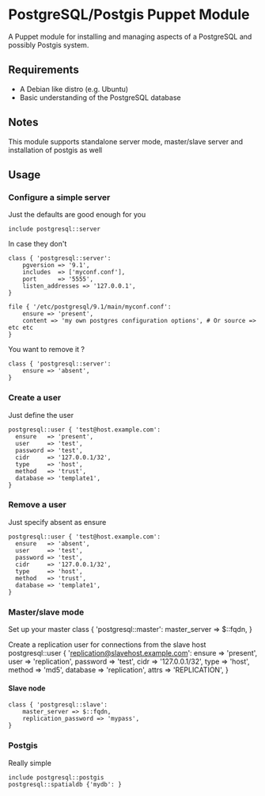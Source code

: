 # PostgreSQL/Postgis Puppet Module #

A Puppet module for installing and managing aspects of a PostgreSQL and possibly Postgis system.

## Requirements ##
- A Debian like distro (e.g. Ubuntu)
- Basic understanding of the PostgreSQL database

## Notes ##

This module supports standalone server mode, master/slave server and installation of postgis as well

## Usage ##
### Configure a simple server ###

Just the defaults are good enough for you

	include postgresql::server

In case they don't

	class { 'postgresql::server':
		pgversion => '9.1',
		includes  => ['myconf.conf'],
		port	  => '5555',
		listen_addresses => '127.0.0.1',
	}

	file { '/etc/postgresql/9.1/main/myconf.conf':
		ensure => 'present',
		content => 'my own postgres configuration options', # Or source => etc etc
	}

You want to remove it ?

	class { 'postgresql::server':
		ensure => 'absent',
	}

### Create a user ###

Just define the user

	postgresql::user { 'test@host.example.com':
	  ensure   => 'present',
	  user     => 'test',
	  password => 'test',
	  cidr     => '127.0.0.1/32',
	  type     => 'host',
	  method   => 'trust',
	  database => 'template1',
	}

### Remove a user ###

Just specify absent as ensure

	postgresql::user { 'test@host.example.com':
	  ensure   => 'absent',
	  user     => 'test',
	  password => 'test',
	  cidr     => '127.0.0.1/32',
	  type     => 'host',
	  method   => 'trust',
	  database => 'template1',
	}

### Master/slave mode ###

Set up your master
	class { 'postgresql::master':
		master_server => $::fqdn,
	}

Create a replication user for connections from the slave host
	postgresql::user { 'replication@slavehost.example.com':
	  ensure   => 'present',
	  user     => 'replication',
	  password => 'test',
	  cidr     => '127.0.0.1/32',
	  type     => 'host',
	  method   => 'md5',
	  database => 'replication',
	  attrs    => 'REPLICATION',
	}


#### Slave node ####
	class { 'postgresql::slave':
		master_server => $::fqdn,
		replication_password => 'mypass',
	}

### Postgis ###

Really simple

	include postgresql::postgis
	postgresql::spatialdb {'mydb': }
